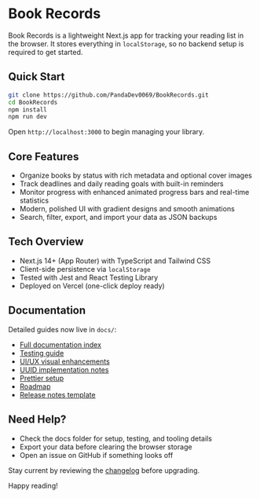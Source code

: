 # Book Records

Book Records is a lightweight Next.js app for tracking your reading list in the browser. It stores everything in `localStorage`, so no backend setup is required to get started.

## Quick Start

```bash
git clone https://github.com/PandaDev0069/BookRecords.git
cd BookRecords
npm install
npm run dev
```

Open `http://localhost:3000` to begin managing your library.

## Core Features

- Organize books by status with rich metadata and optional cover images
- Track deadlines and daily reading goals with built-in reminders
- Monitor progress with enhanced animated progress bars and real-time statistics
- Modern, polished UI with gradient designs and smooth animations
- Search, filter, export, and import your data as JSON backups

## Tech Overview

- Next.js 14+ (App Router) with TypeScript and Tailwind CSS
- Client-side persistence via `localStorage`
- Tested with Jest and React Testing Library
- Deployed on Vercel (one-click deploy ready)

## Documentation

Detailed guides now live in `docs/`:

- [Full documentation index](docs/README.md)
- [Testing guide](docs/TESTING.md)
- [UI/UX visual enhancements](docs/UI_ENHANCEMENTS.md)
- [UUID implementation notes](docs/UUID_IMPLEMENTATION.md)
- [Prettier setup](docs/PRETTIER_SETUP.md)
- [Roadmap](docs/ROADMAP.md)
- [Release notes template](docs/RELEASE_TEMPLATE.md)

## Need Help?

- Check the docs folder for setup, testing, and tooling details
- Export your data before clearing the browser storage
- Open an issue on GitHub if something looks off

Stay current by reviewing the [changelog](CHANGELOG.md) before upgrading.

Happy reading!
